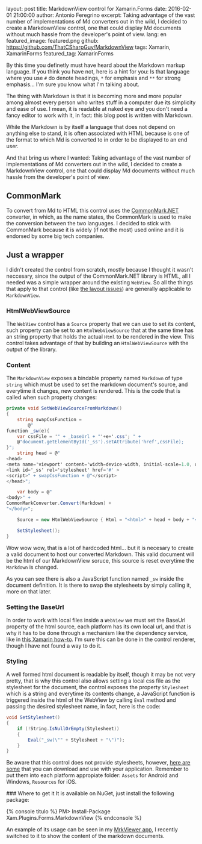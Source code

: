 layout: post
title: MarkdownView control for Xamarin.Forms
date: 2016-02-01 21:00:00
author: Antonio Feregrino
excerpt: Taking advantage of the vast number of implementations of Md converters out in the wild, I decided to create a MarkdownView control, one that could display Md documents without much hassle from the developer's point of view.
lang: en
featured_image: featured.png
github: https://github.com/ThatCSharpGuy/MarkdownView
tags: Xamarin, XamarinForms
featured_tag: XamarinForms

By this time you definetly must have heard about the Markdown markup language. If you think you have not, here is a hint for you: Is that language where you use `#` do denote headings, `*` for emphasis and `**` for strong emphasis... I'm sure you know what I'm talking about. 

The thing with Markdown is that it is becoming more and more popular among almost every person who writes stuff in a computer due its simplicity and ease of use. I mean, it is readable at naked eye and you don't need a fancy editor to work with it, in fact: this blog post is written with Markdown.

While the Markdown is by itself a language that does not depend on anything else to stand, it is often associated with HTML because is one of the format to which Md is converted to in order to be displayed to an end user.  
 
And that bring us where I wanted: Taking advantage of the vast number of implementations of Md converters out in the wild, I decided to create a MarkdownView control, one that could display Md documents without much hassle from the developer's point of view.  
  
## CommonMark  
To convert from Md to HTML this control uses the <a href="https://github.com/Knagis/CommonMark.NET" target="_blank">CommonMark.NET</a> converter, in which, as the name states, the CommonMark is used to make the conversion between the two languages. I decided to stick with CommonMark because it is widely (if not the most) used online and it is endorsed by some big tech companies.  

## Just a wrapper  
I didn't created the control from scratch, mostly because I thought it wasn't neccesary, since the output of the CommonMark.NET library is HTML, all I needed was a simple wrapper around the existing `WebView`. So all the things that apply to that control (like <a href="https://developer.xamarin.com/guides/xamarin-forms/user-interface/webview/#Layout" target="_blank" >the layout issues</a>) are generally applicable to `MarkdownView`.

### HtmlWebViewSource  
The `WebView` control has a `Source` property that we can use to set its content, such property can be set to an `HtmlWebViewSource` that at the same time has an string property that holds the actual `Html` to be rendered in the view. This control takes advantage of that by building an `HtmlWebViewSource` with the output of the library.  

### Content  
The `MarkdownView` exposes a bindable property named `Markdown` of type `string` which must be used to set the markdown document's source, and everytime it changes, new content is rendered. This is the code that is called when such property changes:  

```csharp  
private void SetWebViewSourceFromMarkdown()
{
    string swapCssFunction =
        @"
function _sw(e){ 
    var cssFile = '" + _baseUrl + "'+e+'.css'; " +
    @"document.getElementById('_ss').setAttribute('href',cssFile);
}";
    string head = @"
<head>
<meta name='viewport' content='width=device-width, initial-scale=1.0, user-scalable=no'>
<link id='_ss' rel='stylesheet' href='#' >
<script>" + swapCssFunction + @"</script>
</head>";

    var body = @"
<body>" +
CommonMarkConverter.Convert(Markdown) + 
"</body>";

    Source = new HtmlWebViewSource { Html = "<html>" + head + body + "</html>", BaseUrl = _baseUrl };

    SetStylesheet();
}
```  

Wow wow wow, that is a lot of hardcoded html... but it is necesary to create a valid document to host our converted Markdown. This valid document will be the html of our MarkdownView soruce, this source is reset everytime the `Markdown` is changed. 

As you can see there is also a JavaScript function named `_sw` inside the document definition. It is there to swap the stylesheets by simply calling it, more on that later.  

### Setting the BaseUrl  
In order to work with local files inside a `WebView` we must set the BaseUrl property of the html source, each platform has its own local url, and that is why it has to be done through a mechanism like the dependency service, like in <a rel="nofollow" target="_blank" href="https://developer.xamarin.com/guides/xamarin-forms/user-interface/webview/#Local_HTML_Content">this Xamarin how-to</a>. I'm sure this can be done in the control renderer, though I have not found a way to do it.  

### Styling  
A well formed html document is readable by itself, though it may be not very pretty, that is why this control also allows setting a local css file as the stylesheet for the document, the control exposes the property `Stylesheet` which is a string and everytime its contents change, a JavaScript function is triggered inside the html of the WebView by calling `Eval` method and passing the desired stylesheet name, in fact, here is the code:

```csharp  
void SetStylesheet()
{
    if (!String.IsNullOrEmpty(Stylesheet))
    {
        Eval("_sw(\"" + Stylesheet + "\")");
    }
}
```  
  
Be aware that this control does not provide stylesheets, however, <a href="https://github.com/jasonm23/markdown-css-themes" target="_blank">here are some</a> that you can download and use with your application. Remember to put them into each platform appropiate folder: `Assets` for Android and Windows, `Resources` for iOS.    

### Where to get it
It is available on NuGet, just install the following package:

{% console titulo %}
PM> Install-Package Xam.Plugins.Forms.MarkdownView
{% endconsole %}

An example of its usage can be seen in my [MrkViewer app](/MrkViewer), I recently switched to it to show the content of the markdown documents. 